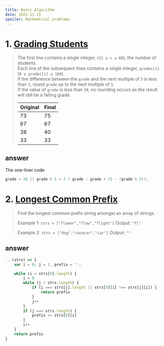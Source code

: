 ```yaml
---
title: Basic Algorithm
date: 2021-11-15
spoiler: Mathmatical problems
---
```


# 1. [Grading Students](https://www.hackerrank.com/challenges/grading/problem)
> The first line contains a single integer, `n`(`1 ≤ n ≤ 60`), the number of students.  
> Each line of the subsequent lines contains a single integer, `grades[i]`(`0 ≤ grades[i] ≤ 100`).  
> If the difference between the `grade` and the next multiple of `5` is less than `3`, round `grade` up to the next multiple of `5`.  
> If the value of `grade` is less than `38`, no rounding occurs as the result will still be a failing grade.
>
> | Original | Final |
> | - | - |
> | 73 | 75 |
> | 67 | 67 |
> | 38 | 40 |
> | 33 | 33 |

## answer
The one-liner code
```java
grade < 38 || grade % 5 < 3 ? grade : grade + (5 - (grade % 5));
```


# 2. [Longest Common Prefix](https://leetcode.com/problems/longest-common-prefix/)
> Find the longest common prefix string amongst an array of strings.
> 
> Example 1: `strs = ["flower","flow","flight"]`
> Output: `"fl"`
>
> Example 2: `strs = ["dog","racecar","car"]`
> Output: `""`

## answer
```js
...(strs) => {
    var i = 0; j = 1, prefix = '';

    while (i < strs[0].length) {
        j = 0
        while (j < strs.length) {
            if (i === strs[j].length || strs[0][i] !== strs[j][i]) {
                return prefix
            }
            j++
        }
        if (j === strs.length) {
            prefix += strs[0][i]
        }
        i++
    }
    return prefix
}
```
